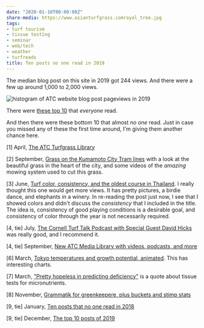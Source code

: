 ```yaml
---
date: "2020-01-10T00:00:00Z"
share-media: https://www.asianturfgrass.comroyal_tree.jpg
tags:
- turf tourism
- tissue testing
- seminar
- web/tech
- weather
- turfreads
title: Ten posts no one read in 2019
---
```


The median blog post on this site in 2019 got 244 views. And there were a few up around 1,000 to 2,000 views.

![histogram of ATC website blog post pageviews in 2019](2019_no_read_histogram.png)

There were [these top 10](https://www.asianturfgrass.com/2019-12-26-top-blog-posts-2019/) that *everyone* read. 

And then there were these bottom 10 that almost *no one* read. Just in case you missed any of these the first time around, I'm giving them another chance here.

[1] April, [The ATC Turfgrass Library](https://www.asianturfgrass.com/2019-04-09-atc-turfgrass-library/)

[2] September, [Grass on the Kumamoto City Tram lines](https://www.asianturfgrass.com/2019-09-07-kumamoto-city-tram-grass/) with a look at the beautiful grass in the heart of the city, and some videos of the *amazing* mowing system used to cut this grass.

[3] June, [Turf color, consistency, and the oldest course in Thailand](https://www.asianturfgrass.com/2019-06-05-turf-consistency-color/). I really thought this one would get more views. It has pretty pictures, a birdie dance, and elephants in a winery. In re-reading the post just now, I see that I showed colors and didn't discuss the *consistency* that I included in the title. The idea is, consistency of good playing conditions is a desirable goal, and consistency of color through the year is not necessarily required.

[4, tie] July, [The Cornell Turf Talk Podcast with Special Guest David Hicks](https://www.asianturfgrass.com/2019-07-10-cornell-turf-talk-with-david-hicks/) was really good, and I recommend it.

[4, tie] September, [New ATC Media Library with videos, podcasts, and more](https://www.asianturfgrass.com/2019-09-28-videos-podcasts-more-media-library/)

[6] March, [Tokyo temperatures and growth potential, animated](https://www.asianturfgrass.com/2019-03-10-tokyo-temperature-gp-animated/). This has interesting charts.

[7] March, ["Pretty hopeless in predicting deficiency"](https://www.asianturfgrass.com/2019-03-05-hopeless-in-predicting-deficiency/) is a quote about tissue tests for micronutrients.

[8] November, [Grammatik for greenkeepere, plus buckets and stimp stats](https://www.asianturfgrass.com/2019-11-12-grammatik-for-greenkeepere/)

[9, tie] January, [Ten posts that no one read in 2018](https://www.asianturfgrass.com/2019-01-27-ten-posts-no-one-read-2018/) 

[9, tie] December, [The top 10 posts of 2019](https://www.asianturfgrass.com/2019-12-26-top-blog-posts-2019/)



